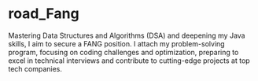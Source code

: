 # road_Fang
Mastering Data Structures and Algorithms (DSA) and deepening my Java skills, I aim to secure a FANG position. I attach my problem-solving program, focusing on coding challenges and optimization, preparing to excel in technical interviews and contribute to cutting-edge projects at top tech companies.
